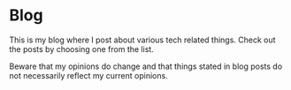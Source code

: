 # Blog
This is my blog where I post about various tech related things. Check out the posts by choosing one from the list.

Beware that my opinions do change and that things stated in blog posts do not necessarily reflect my current opinions.
